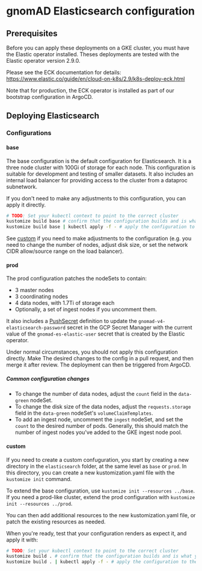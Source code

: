 # gnomAD Elasticsearch configuration

## Prerequisites

Before you can apply these deployments on a GKE cluster, you must have the Elastic operator installed. Theses deployments are tested with the Elastic operator version 2.9.0.

Please see the ECK documentation for details: https://www.elastic.co/guide/en/cloud-on-k8s/2.9/k8s-deploy-eck.html

Note that for production, the ECK operator is installed as part of our bootstrap configuration in ArgoCD.

## Deploying Elasticsearch

### Configurations

#### base

The base configuration is the default configuration for Elasticsearch. It is a three node cluster with 100Gi of storage for each node. This configuration is suitable for development and testing of smaller datasets. It also includes an internal load balancer for providing access to the cluster from a dataproc subnetwork.

If you don't need to make any adjustments to this configuration, you can apply it directly.

```bash
# TODO: Set your kubectl context to point to the correct cluster
kustomize build base # confirm that the configuration builds and is what you want
kustomize build base | kubectl apply -f - # apply the configuration to the cluster
```

See [custom](#custom) if you need to make adjustments to the configuration (e.g. you need to change the number of nodes, adjust disk size, or set the network CIDR allow/source range on the load balancer).


#### prod

The prod configuration patches the nodeSets to contain:

- 3 master nodes
- 3 coordinating nodes
- 4 data nodes, with 1.7Ti of storage each
- Optionally, a set of ingest nodes if you uncomment them.


It also includes a [PushSecret](https://external-secrets.io/latest/api/pushsecret/) definition to update the `gnomad-v4-elasticsearch-password` secret in the GCP Secret Manager with the current value of the `gnomad-es-elastic-user` secret that is created by the Elastic operator.

Under normal circumstances, you should not apply this configuration directly. Make The desired changes to the config in a pull request, and then merge it after review. The deployment can then be triggered from ArgoCD.

##### Common configuration changes

- To change the number of data nodes, adjust the `count` field in the `data-green` nodeSet.
- To change the disk size of the data nodes, adjust the `requests.storage` field in the `data-green` nodeSet's `volumeClaimTemplates`.
- To add an ingest node, uncomment the `ingest` nodeSet, and set the `count` to the desired number of pods. Generally, this should match the number of ingest nodes you've added to the GKE ingest node pool.


#### custom

If you need to create a custom confuguration, you start by creating a new directory in the `elasticsearch` folder, at the same level as `base` or `prod`. In this directory, you can create a new kustomization.yaml file with the `kustomize init` command.

To extend the base configuration, use `kustomize init --resources ../base`. If you need a prod-like cluster, extend the prod configuration with `kustomize init --resources ../prod`.

You can then add additional resources to the new kustomization.yaml file, or patch the existing resources as needed.

When you're ready, test that your configuration renders as expect it, and apply it with:

```bash
# TODO: Set your kubectl context to point to the correct cluster
kustomize build . # confirm that the configuration builds and is what you want
kustomize build . | kubectl apply -f - # apply the configuration to the cluster
```
